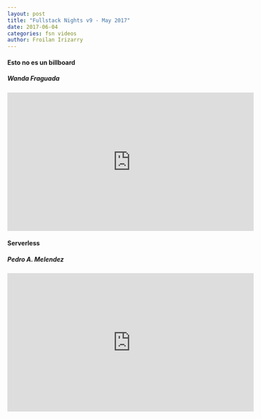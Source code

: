 ```yaml
---
layout: post
title: "Fullstack Nights v9 - May 2017"
date: 2017-06-04
categories: fsn videos
author: Froilan Irizarry
---
```


<div class="row top-bottom-buffer">
  <div class="col-md-6 col-md-offset-3 text-center">
    <h4>Esto no es un billboard</h4>
    <h5>Wanda Fraguada</h5>
    <div class="embed-container"><iframe width="560" height="315" src="https://www.youtube.com/embed/jJxQaq_JCnE" frameborder="0" allowfullscreen></iframe></div>
  </div>
</div>
<div class="row top-bottom-buffer">
  <div class="col-md-6 col-md-offset-3 text-center">
    <h4>Serverless</h4>
    <h5>Pedro A. Melendez</h5>
    <div class="embed-container"><iframe width="560" height="315" src="https://www.youtube.com/embed/8GRCHQHrKfM" frameborder="0" allowfullscreen></iframe></div>
  </div>
</div>
